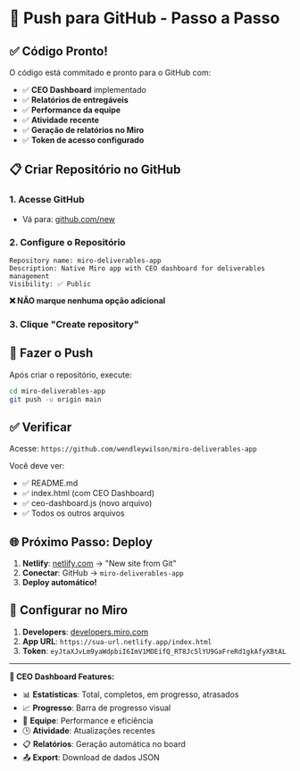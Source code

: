 # 🚀 Push para GitHub - Passo a Passo

## ✅ Código Pronto!

O código está commitado e pronto para o GitHub com:
- ✅ **CEO Dashboard** implementado
- ✅ **Relatórios de entregáveis** 
- ✅ **Performance da equipe**
- ✅ **Atividade recente**
- ✅ **Geração de relatórios no Miro**
- ✅ **Token de acesso configurado**

## 📋 Criar Repositório no GitHub

### 1. Acesse GitHub
- Vá para: [github.com/new](https://github.com/new)

### 2. Configure o Repositório
```
Repository name: miro-deliverables-app
Description: Native Miro app with CEO dashboard for deliverables management
Visibility: ✅ Public
```

**❌ NÃO marque nenhuma opção adicional**

### 3. Clique "Create repository"

## 🔄 Fazer o Push

Após criar o repositório, execute:

```bash
cd miro-deliverables-app
git push -u origin main
```

## ✅ Verificar

Acesse: `https://github.com/wendleywilson/miro-deliverables-app`

Você deve ver:
- ✅ README.md
- ✅ index.html (com CEO Dashboard)
- ✅ ceo-dashboard.js (novo arquivo)
- ✅ Todos os outros arquivos

## 🌐 Próximo Passo: Deploy

1. **Netlify**: [netlify.com](https://netlify.com) → "New site from Git"
2. **Conectar**: GitHub → `miro-deliverables-app`
3. **Deploy automático!**

## 🎯 Configurar no Miro

1. **Developers**: [developers.miro.com](https://developers.miro.com)
2. **App URL**: `https://sua-url.netlify.app/index.html`
3. **Token**: `eyJtaXJvLm9yaWdpbiI6ImV1MDEifQ_RT8Jc5lYU9GaFreRd1gkAfyXBtAL`

---

**🎉 CEO Dashboard Features:**
- 📊 **Estatísticas**: Total, completos, em progresso, atrasados
- 📈 **Progresso**: Barra de progresso visual
- 👥 **Equipe**: Performance e eficiência
- 🕒 **Atividade**: Atualizações recentes
- 📋 **Relatórios**: Geração automática no board
- 📤 **Export**: Download de dados JSON